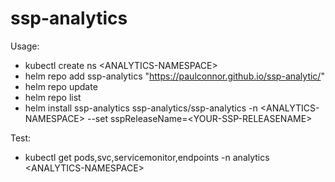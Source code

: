 # ssp-analytics

Usage:
- kubectl create ns \<ANALYTICS-NAMESPACE\>
- helm repo add ssp-analytics  "https://paulconnor.github.io/ssp-analytic/"
- helm repo update
- helm repo list
- helm install ssp-analytics ssp-analytics/ssp-analytics -n \<ANALYTICS-NAMESPACE\> --set sspReleaseName=\<YOUR-SSP-RELEASENAME\>

Test:
- kubectl get pods,svc,servicemonitor,endpoints -n analytics \<ANALYTICS-NAMESPACE\>
